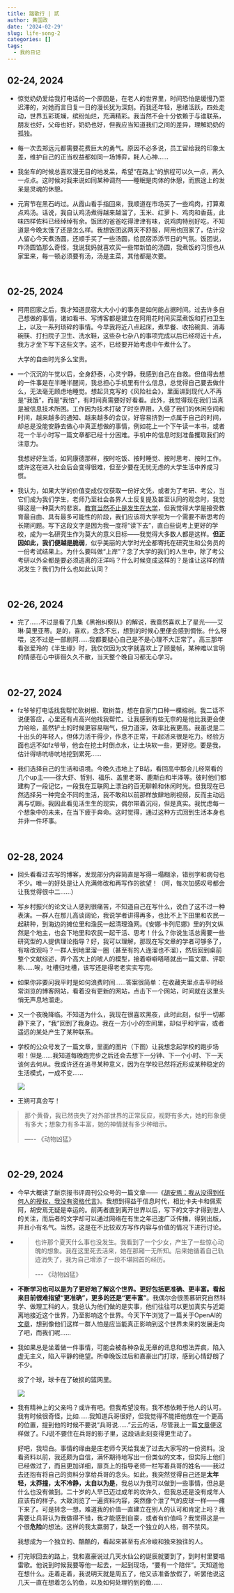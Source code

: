 ```yaml
---
title: 踏歌行 | 贰
author: 黄国政
date: '2024-02-29'
slug: life-song-2
categories: []
tags:
  - 我的日记
---
```


<!--more-->

<style>

#single {
  max-width: 580px;
}

</style>

## 02-24, 2024

- 惊觉奶奶爱给我打电话的一个原因是，在老人的世界里，时间恐怕是缓慢乃至迟滞的，对她而言日复一日的漫长犹为深刻。而我还年轻，思绪活跃，四处走动，世界五彩斑斓，缤纷灿烂，充满精彩。我当然不会十分依赖于与谁联系，朋友也好，父母也好，奶奶也好，但我应当知道我们之间的差异，理解奶奶的孤独。

- 每一次去郑远元都需要花费巨大的勇气。原因不必多说，员工留给我的印象太差，维护自己的正当权益都如同一场博弈，耗人心神……

- 我坐车的时候总喜欢漫无目的地发呆，希望“在路上”的旅程可以久一点，再久一点点。这时候对我来说如同某种调剂——睡眠是肉体的休憩，而旅途上的发呆是灵魂的休憩。

- 元宵节在黑石屿过。从霞山看手指回来，我顺道在市场买了一些鸡肉，打算煮点鸡汤。话说，我自认鸡汤煮得越来越溜了，玉米、红萝卜、鸡肉和香菇，此味四样佐料已经绰绰有余。饭团的爸爸吃得津津有味，说鸡肉特别好吃，不知道是今晚太饿了还是怎么样。我想饭团这两天不舒服，阿用也回家了，估计没人留心今天煮汤圆，还顺手买了一些汤圆，给民宿添添节日的气氛。饭团说，咋汤圆馅那么奇怪，我说我妈就喜欢买一些带新馅的汤圆，我煮饭的习惯也从家里来，每一顿必须要有汤，汤是主菜，其他都是次要。

<br>

## 02-25, 2024

- 阿用回家之后，我才知道民宿大大小小的事务是如何能占据时间。过去许多自己想做的事情，诸如看书、写博客都是建立在阿用花时间买菜煮饭和打扫卫生上，以及一系列琐碎的事情。今早我将近八点起床，煮早餐、收拾碗具、消毒碗筷、打扫院子卫生、洗水鞋，这些杂七杂八的事项完成以后已经将近十点，我方才坐下写下这些文字。这不，已经要开始考虑中午煮什么了。

  大学的自由时光多么宝贵。

- 一个沉沉的午觉以后，全身舒泰，心灵宁静，我感到自己在自救。但值得去想的一件事是在半睡半醒间，我总担心手机里有什么信息，总觉得自己要去做什么，无法毫无顾虑地睡觉。想起贝克写的《风险社会》，里面讲到现代人不再是“我饿”，而是“我怕”，有时间真需要好好看看。此外，我觉得现在我们当真是被信息技术所困。工作因为技术打破了时空界限，入侵了我们的休闲空间和时间，越来越多的通知、越来越多的会议，好容易挤到一点属于自己的时间，却总是没能安静去做心中真正想做的事情，例如花上一个下午读一本书，或者花一个半小时写一篇文章都已经十分困难。手机中的信息时刻准备攫取我们的注意力。
    
    我想好好生活，如同康德那样，按时吃饭、按时睡觉、按时思考、按时工作。或许这在进入社会后会变得很难，但至少要在无忧无虑的大学生活中养成习惯。
    
- 我认为，如果大学的价值变成仅仅获取一份好文凭，或者为了考研、考公，当它们成为我们学生，老师乃至社会各界人士反复提及甚至认同的观念时，我觉得这是一种莫大的悲哀。[教育当然不止是发生在大学](https://guozheng.rbind.io/posts/2023/08/real-education/)，但我觉得大学是接受教育最自由、具有最多可能性的阶段，我们应该将大学视为一个需要不断思考的长期问题。写下这段文字是因为我一度将“读下去”，直白些说考上更好的学校，成为一名研究生作为莫大的意义目标——我觉得大多数人都是这样。**但正因如此，我们便越是脆弱**，似乎美丽的大学时光全都寄托在研究生和公务员的一份考试结果上。为什么要叫做“上岸”？念了大学的我们的人生中，除了考公考研以外全都是要必须逃离的汪洋吗？什么时候变成这样的？是谁让这样的情况发生？我们为什么也如此认同？

<br>

## 02-26, 2024

- 完了……不过是看了几集《黑袍纠察队》的解说，我竟然喜欢上了星光——艾琳·莫里亚蒂。是的，喜欢，念念不忘，想到的时候心里便会感到惆怅。什么呀喂，这不过是一部剧阿……我都要疑心自己是不是心理不大正常了。高三那年看张爱玲的《半生缘》时，我仅仅因为文字就喜欢上了顾曼帧，某种难以言明的情感在心中徘徊久久不散，当天整个晚自习都无心学习。

<br>

## 02-27, 2024

- fz爷爷打电话找我帮忙砍树根、取树苗，想在自家门口种一棵榕树。我二话不说便答应，心里还有点高兴他找我帮忙。让我感到有些无奈的是他比我更会使力哈哈，虽然铲土的时候更容易喘气，但力道深，效率比我更高。我虽说是二十出头的年轻人，但体力活干得少，作息不正常，干起活来很是吃力。经验方面也远不如fz爷爷，他会在挖土时倒点水，让土块软一些，更好挖。要是我，估计得哧吭哧吭地挖到累死……

- 我们选择自己的生活和语境。今晚久违地上了B站，看回高中那会儿经常看的几个up主——徐大虾、哲别、福乐、盖里老哥、鹿斯白和半泽等。彼时他们都建构了一段记忆，一段我在互联网上漂泊的百无聊赖和休闲时光。但我现在已然选择另一种完全不同的生活，我不敢和以前那样放肆地刷视频，反而主动远离与切断。我因此看见活生生的现实，偶尔带着沉闷，但是真实。我忧虑每一个想象中的未来，在当下疲于奔命。这时觉得，通过这种方式回到生活本身也并非一件坏事。

<br>

## 02-28, 2024

- 回头看看过去写的博客，发现部分内容简直是写得一塌糊涂，错别字和病句也不少。唯一的好处是让人充满修改和再写作的欲望！（阿，每次加感叹号都会让我觉得很中二……）

- 写乡村振兴的论文让人感到很痛苦，不知道自己在写什么，说白了这不过一种表演。一群人在那儿高谈阔论，我说学者讲得再多，也比不上下田里和农民一起耕种，到海边的摊位里和渔民一起清理渔网。《安娜·卡列尼娜》里的列文纵然是个地主，也会下地里和农民一起干活、思考！什么？你说生活总需要一些研究型的人提供理论指导？好，我可以理解，那现在写文章的学者可够多了，有啥改观吗？一群人到地里溜一圈（甚至有的人连溜也不溜），然后回到桌前整个文献综述，弄个高大上的唬人的模型，接着噼噼嗒嗒就出一篇文章、评职称……唉，吐槽归吐槽，该写还是得老老实实写完。

- 如果你非要问我平时是如何浪费时间……答案很简单：在收藏夹里点击平时经常浏览的博客网站，看着没有更新的网站，点击下一个网站，时间就在这里头悄无声息地溜走。

- 又一个夜晚降临。不知道为什么，我现在很喜欢黑夜，此时此刻，似乎一切都静下来了，“我”回到了我身边。我在一方小小的空间里，却似乎和宇宙，或者遥远的某处产生了某种联系。

- 学校的公众号发了一篇文章，里面的图片（下图）让我想念起学校的跑步场啦！但是……我知道每晚跑完步之后还会去想下一分钟、下一个小时、下一天该何去何从。我或许还在追寻某种意义，因为在学校已然将近形成某种稳定的生活模式，一成不变……

  ![](https://cdn.jsdelivr.net/gh/residualsun1/blog-static/images/2024/02/02-28-running.jpg)

- 王朔可真会写！
    
    
> 那个黄昏，我已然丧失了对外部世界的正常反应，视野有多大，她的形象便有多大；想象力有多丰富，她的神情就有多少种暗示。
>
>  —-- 《动物凶猛》

<br>

## 02-29, 2024

- 今早大概读了新京报书评周刊公众号的一篇文章——《[胡安焉：我从没得到任何人的授权，我没有资格代言](https://mp.weixin.qq.com/s/64dLG3tha56xdZG_xzlYqQ)》。我想到得益于信息时代，相比卡夫卡和佩索阿，胡安焉无疑是幸运的。前两者直到离开世界以后，写下的文字才得到世人的关注，而后者的文字却可以通过网络在有生之年迅速广泛传播，得到出版，并且小有名气。当然，这是在不比较双方写作内容与价值的情况下进行讨论。

- > 也许那个夏天什么事也没发生。我看到了一个少女，产生了一些惊心动魄的想象。我在这里死去活来，她在那厢一无所知。后来她循着自己轨迹消失了，我为自己增添了一段不堪回首的经历。
  >
  > --- 《动物凶猛》
  
- **不断学习也可以是为了更好地了解这个世界。更好包括更准确、更丰富。看起来目前很难指望“更准确”，更多的还是“更丰富”**。我偶尔会很羡慕研究自然科学、做理工科的人，我总认为他们做的是实事，他们往往可以更加真实与近距离地接近这个世界，乃至影响这个世界。今天下午浏览了一篇关于OpenAI的[文章](https://mp.weixin.qq.com/s/peFof5N-c438Zj33RMIS2Q)，想到像他们这样一群人怕是应当能真正影响到这个世界未来的发展走向了吧，而我们呢……

- 我如果总是坐着做一件事情，可能会被各种杂乱无章的讯息和想法弄疯，陷入虚无主义，陷入平静的绝望。所幸晚饭过后和嘉豪出门打球，感到心情舒朗了不少。
  
  投了个球，球卡在了破损的篮网里。
  
  ![](https://cdn.jsdelivr.net/gh/residualsun1/blog-static/images/2024/02/02-29-lanwang.jpg)
  
- 我有精神上的父亲吗？或许有吧。但我希望没有。我不想依赖于他人的认可。我有时候很奇怪，比如……我知道兵哥很好，但我觉得不能把他放在一个更高的位置，提到他的时候不要说“兵哥说……”云云的话，尽管我上一篇[文章](https://guozheng.rbind.io/posts/2024/02/why-like-life/)便这样做了。FJ说不要住在兵哥的影子里，这段话此刻变得更生动了。

  好吧，我坦白。事情的缘由是庄老师今天给我发了过去大家写的一份资料。没看资料以前，我还颇为自信，满怀期待地写出一份类似的文本，但实际上他们已经做过了，而且更加详细，扉页上的指导老师一栏写着兵哥的姓名——我过去还抱有将自己的资料分享给兵哥的念头。如此，我突然觉得自己还是**太年轻，太莽撞，太不冷静，太自以为是**，我总以为我可以做到一些事情，但总是什么也没有做到。二十岁的人早已迈过成年的坎许久，但我总还是没有成年人应该有的样子。大致浏览了一遍资料内容，突然像个泄了气的皮球一样——瘫下来了。可是转念一想，难道我的价值一直建立在别人的认可和肯定上吗？我需要让兵哥认为我做得不错，我才能感到自豪，或者有价值吗？我觉得这是一个很**危险**的想法。这样的我太羸弱了，缺乏一个独立的人格，弱不禁风。
  
  我想成为一个独立的、酷酷的，看起来甚至有点冷峻和独来独往的人。
  
- 打完球回去的路上，我和嘉豪说过几天水仙公的诞辰就要到了，到时村里要唱雷歌。他说到时候我要等他一起去，一起到现场，“要有一个陪伴”。天知道他在想什么。走着走着，我说明天就是周五了，他又该准备放假了，听罢他说这几天一直在想着怎么钓鱼，以及如何处理钓到的鱼……